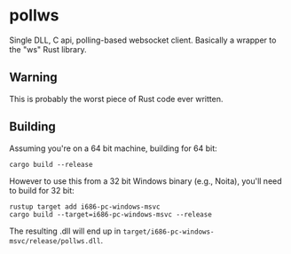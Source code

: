 # pollws
Single DLL, C api, polling-based websocket client. Basically 
a wrapper to the "ws" Rust library.

## Warning
This is probably the worst piece of Rust code ever written.

## Building
Assuming you're on a 64 bit machine,
building for 64 bit:
```
cargo build --release
```

However to use this from a 32 bit Windows binary (e.g., Noita),
you'll need to build for 32 bit:
```
rustup target add i686-pc-windows-msvc
cargo build --target=i686-pc-windows-msvc --release
```

The resulting .dll will end up in `target/i686-pc-windows-msvc/release/pollws.dll`.